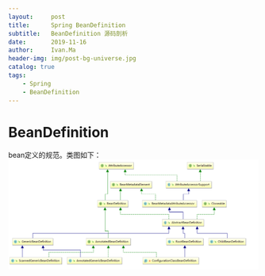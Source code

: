 ```yaml
---
layout:     post
title:      Spring BeanDefinition
subtitle:   BeanDefinition 源码剖析
date:       2019-11-16
author:     Ivan.Ma
header-img: img/post-bg-universe.jpg
catalog: true
tags:
    - Spring
    - BeanDefinition
---
```



# BeanDefinition
bean定义的规范。类图如下：
![BeanDefinition](/img/posts/BeanDefinition_class.png "类图")